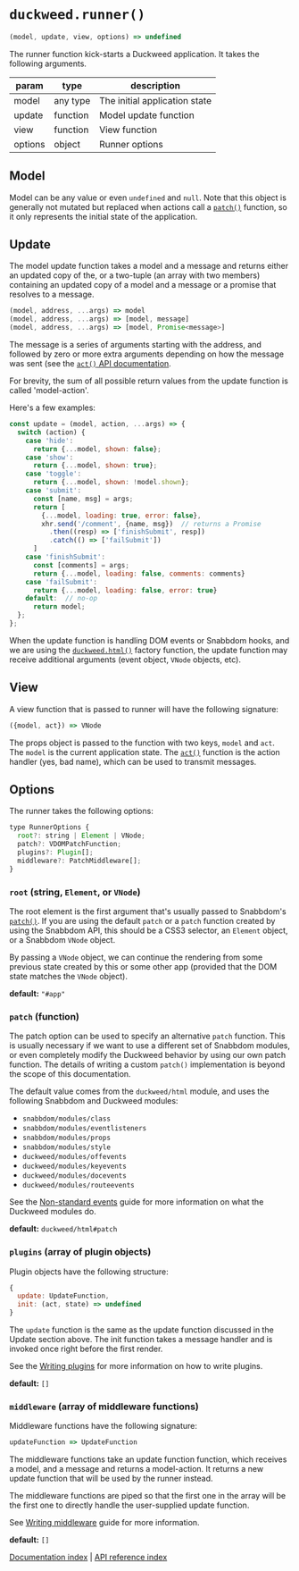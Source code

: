 # `duckweed.runner()`

```javascript
(model, update, view, options) => undefined
```

The runner function kick-starts a Duckweed application. It takes the following
arguments.

 param       | type            | description
-------------|-----------------|---------------------------------------
 model       | any type        | The initial application state
 update      | function        | Model update function
 view        | function        | View function
 options     | object          | Runner options

## Model

Model can be any value or even `undefined` and `null`. Note that this object is
generally not mutated but replaced when actions call a [`patch()`](./patch.md)
function, so it only represents the initial state of the application.

## Update

The model update function takes a model and a message and returns either an
updated copy of the, or a two-tuple (an array with two members) containing an
updated copy of a model and a message or a promise that resolves to a message.

```javascript
(model, address, ...args) => model
(model, address, ...args) => [model, message]
(model, address, ...args) => [model, Promise<message>]
```

The message is a series of arguments starting with the address, and followed by
zero or more extra arguments depending on how the message was sent (see the
[`act()` API documentation](../api/act.md`).

For brevity, the sum of all possible return values from the update function is
called 'model-action'.

Here's a few examples:

```javascript
const update = (model, action, ...args) => {
  switch (action) {
    case 'hide':
      return {...model, shown: false};
    case 'show':
      return {...model, shown: true};
    case 'toggle':
      return {...model, shown: !model.shown};
    case 'submit':
      const [name, msg] = args;
      return [
        {...model, loading: true, error: false},
        xhr.send('/comment', {name, msg})  // returns a Promise
          .then((resp) => ['finishSubmit', resp])
          .catch(() => ['failSubmit'])
      ]
    case 'finishSubmit':
      const [comments] = args;
      return {...model, loading: false, comments: comments}
    case 'failSubmit':
      return {...model, loading: false, error: true}
    default:  // no-op
      return model;
  };
};
```

When the update function is handling DOM events or Snabbdom hooks, and we are
using the [`duckweed.html()`](./html.md) factory function, the update function
may receive additional arguments (event object, `VNode` objects, etc).

## View

A view function that is passed to runner will have the following signature:

```javascript
({model, act}) => VNode
```

The props object is passed to the function with two keys, `model` and `act`. The
`model` is the current application state. The [`act()`](./act.md) function is
the action handler (yes, bad name), which can be used to transmit messages.

## Options

The runner takes the following options:

```javascript
type RunnerOptions {
  root?: string | Element | VNode;
  patch?: VDOMPatchFunction;
  plugins?: Plugin[];
  middleware?: PatchMiddleware[];
}
```

### `root` (string, `Element`, or `VNode`)

The root element is the first argument that's usually passed to Snabbdom's
[`patch()`](https://github.com/snabbdom/snabbdom#patch). If you are using the
default `patch` or a `patch` function created by using the Snabbdom API, this
should be a CSS3 selector, an `Element` object, or a Snabbdom `VNode` object.

By passing a `VNode` object, we can continue the rendering from some previous
state created by this or some other app (provided that the DOM state matches the
`VNode` object).

**default:** `"#app"`

### `patch` (function)

The patch option can be used to specify an alternative `patch` function. This is
usually necessary if we want to use a different set of Snabbdom modules, or even
completely modify the Duckweed behavior by using our own patch function. The
details of writing a custom `patch()` implementation is beyond the scope of this
documentation.

The default value comes from the `duckweed/html` module, and uses the following
Snabbdom and Duckweed modules:

- `snabbdom/modules/class`
- `snabbdom/modules/eventlisteners`
- `snabbdom/modules/props`
- `snabbdom/modules/style`
- `duckweed/modules/offevents`
- `duckweed/modules/keyevents`
- `duckweed/modules/docevents`
- `duckweed/modules/routeevents`

See the [Non-standard events](../guide/non-standard-events) guide for more
information on what the Duckweed modules do.

**default:** `duckweed/html#patch`

### `plugins` (array of plugin objects)

Plugin objects have the following structure:

```javascript
{
  update: UpdateFunction,
  init: (act, state) => undefined
}
```

The `update` function is the same as the update function discussed in the Update
section above. The init function takes a message handler and is invoked once
right before the first render.

See the [Writing plugins](../guide/plugins.md) for more information on how to
write plugins.

**default:** `[]`

### `middleware` (array of middleware functions)

Middleware functions have the following signature:

```javascript
updateFunction => UpdateFunction
```

The middleware functions take an update function function, which receives a
model, and a message and returns a model-action. It returns a new update
function that will be used by the runner instead.

The middleware functions are piped so that the first one in the array will be
the first one to directly handle the user-supplied update function.

See [Writing middleware](../guide/middlware.md) guide for more information.

**default:** `[]`

[Documentation index](../main.md) | [API reference index](./main.md)
